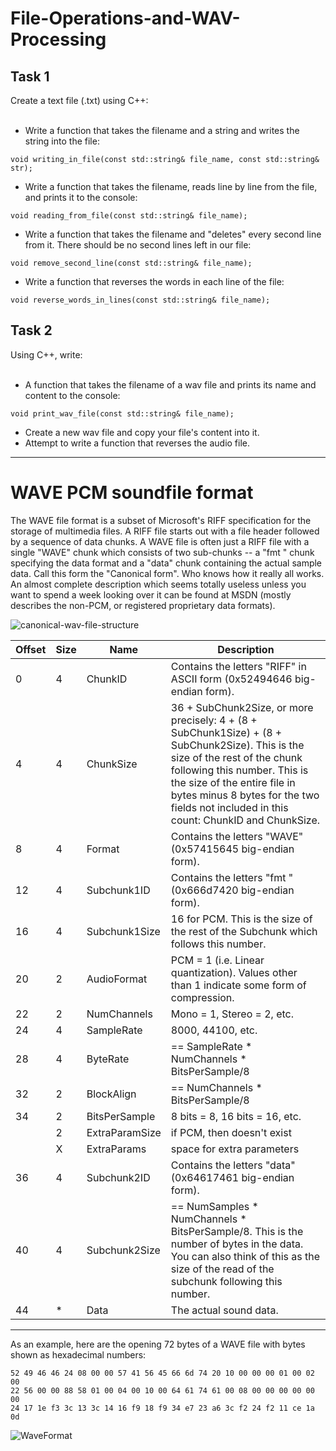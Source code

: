# File-Operations-and-WAV-Processing

## Task 1
Create a text file (.txt) using C++:<br><br>
* Write a function that takes the filename and a string and writes the string into the file:
```
void writing_in_file(const std::string& file_name, const std::string& str);
```
* Write a function that takes the filename, reads line by line from the file, and prints it to the console:
```
void reading_from_file(const std::string& file_name);
```
* Write a function that takes the filename and "deletes" every second line from it. There should be no second lines left in our file:
```
void remove_second_line(const std::string& file_name);
```
* Write a function that reverses the words in each line of the file:
```
void reverse_words_in_lines(const std::string& file_name);
```

## Task 2
Using C++, write:<br><br>
* A function that takes the filename of a wav file and prints its name and content to the console:
```
void print_wav_file(const std::string& file_name);
```
* Create a new wav file and copy your file's content into it.<br>
* Attempt to write a function that reverses the audio file.

---
# WAVE PCM soundfile format

The WAVE file format is a subset of Microsoft's RIFF specification for the storage of multimedia files. A RIFF file starts out with a file header followed by a sequence of data chunks. A WAVE file is often just a RIFF file with a single "WAVE" chunk which consists of two sub-chunks -- a "fmt " chunk specifying the data format and a "data" chunk containing the actual sample data. Call this form the "Canonical form". Who knows how it really all works. An almost complete description which seems totally useless unless you want to spend a week looking over it can be found at MSDN (mostly describes the non-PCM, or registered proprietary data formats).

![canonical-wav-file-structure](https://github.com/hheghine/File-Operations-and-WAV-Processing/assets/119530584/a2c2eb4a-7d25-4dce-9af4-f3eb519fc5f0)

| Offset | Size | Name            | Description                                                 |
|--------|------|-----------------|-------------------------------------------------------------|
| 0      | 4    | ChunkID         | Contains the letters "RIFF" in ASCII form (0x52494646 big-endian form). |
| 4      | 4    | ChunkSize       | 36 + SubChunk2Size, or more precisely: 4 + (8 + SubChunk1Size) + (8 + SubChunk2Size). This is the size of the rest of the chunk following this number. This is the size of the entire file in bytes minus 8 bytes for the two fields not included in this count: ChunkID and ChunkSize. |
| 8      | 4    | Format          | Contains the letters "WAVE" (0x57415645 big-endian form). |
| 12     | 4    | Subchunk1ID     | Contains the letters "fmt " (0x666d7420 big-endian form). |
| 16     | 4    | Subchunk1Size   | 16 for PCM. This is the size of the rest of the Subchunk which follows this number. |
| 20     | 2    | AudioFormat     | PCM = 1 (i.e. Linear quantization). Values other than 1 indicate some form of compression. |
| 22     | 2    | NumChannels     | Mono = 1, Stereo = 2, etc.                                  |
| 24     | 4    | SampleRate      | 8000, 44100, etc.                                           |
| 28     | 4    | ByteRate        | == SampleRate * NumChannels * BitsPerSample/8               |
| 32     | 2    | BlockAlign      | == NumChannels * BitsPerSample/8                             |
| 34     | 2    | BitsPerSample   | 8 bits = 8, 16 bits = 16, etc.                               |
|        | 2    | ExtraParamSize  | if PCM, then doesn't exist                                   |
|        | X    | ExtraParams     | space for extra parameters                                   |
| 36     | 4    | Subchunk2ID     | Contains the letters "data" (0x64617461 big-endian form).   |
| 40     | 4    | Subchunk2Size   | == NumSamples * NumChannels * BitsPerSample/8. This is the number of bytes in the data. You can also think of this as the size of the read of the subchunk following this number. |
| 44     | *    | Data            | The actual sound data.                                      |

---
As an example, here are the opening 72 bytes of a WAVE file with bytes shown as hexadecimal numbers:

```
52 49 46 46 24 08 00 00 57 41 56 45 66 6d 74 20 10 00 00 00 01 00 02 00
22 56 00 00 88 58 01 00 04 00 10 00 64 61 74 61 00 08 00 00 00 00 00 00
24 17 1e f3 3c 13 3c 14 16 f9 18 f9 34 e7 23 a6 3c f2 24 f2 11 ce 1a 0d
```
![WaveFormat](http://soundfile.sapp.org/doc/WaveFormat/wave-bytes.gif)

